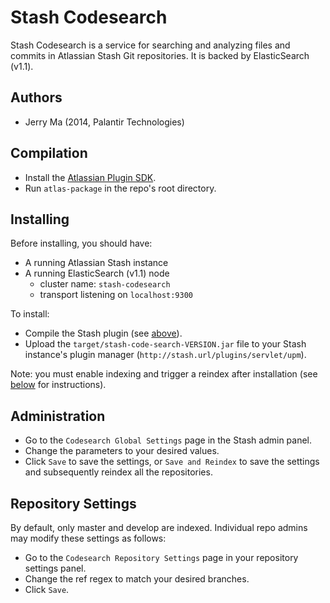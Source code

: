 # Stash Codesearch

Stash Codesearch is a service for searching and analyzing files and commits in Atlassian Stash Git repositories. It is backed by ElasticSearch (v1.1).


## Authors

- Jerry Ma (2014, Palantir Technologies)


## Compilation

- Install the [Atlassian Plugin SDK](https://developer.atlassian.com/display/DOCS/Set+up+the+Atlassian+Plugin+SDK+and+Build+a+Project).
- Run `atlas-package` in the repo's root directory.


## Installing

Before installing, you should have:

- A running Atlassian Stash instance
- A running ElasticSearch (v1.1) node
  - cluster name: `stash-codesearch`
  - transport listening on `localhost:9300`

To install:

- Compile the Stash plugin (see [above](#compile-guide)).
- Upload the `target/stash-code-search-VERSION.jar` file to your Stash instance's plugin manager (`http://stash.url/plugins/servlet/upm`).

Note: you must enable indexing and trigger a reindex after installation (see [below](#administration) for instructions).


## Administration

- Go to the `Codesearch Global Settings` page in the Stash admin panel.
- Change the parameters to your desired values.
- Click `Save` to save the settings, or `Save and Reindex` to save the settings and subsequently reindex all the repositories.


## Repository Settings

By default, only master and develop are indexed. Individual repo admins may modify these settings as follows:

- Go to the `Codesearch Repository Settings` page in your repository settings panel.
- Change the ref regex to match your desired branches.
- Click `Save`.
